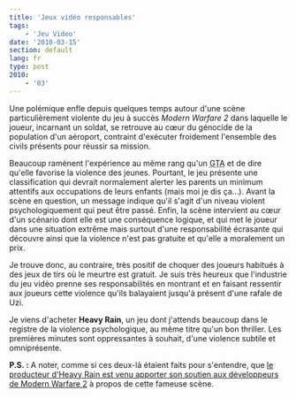 ```yaml
---
title: 'Jeux vidéo responsables'
tags:
    - 'Jeu Video'
date: '2010-03-15'
section: default
lang: fr
type: post
2010:
    - '03'
---
```


Une polémique enfle depuis quelques temps autour d'une scène particulièrement violente du jeu à succès *Modern Warfare 2* dans laquelle le joueur, incarnant un soldat, se retrouve au cœur du génocide de la population d'un aéroport, contraint d'exécuter froidement l'ensemble des civils présents pour réussir sa mission.

<!-- more -->

Beaucoup ramènent l'expérience au même rang qu'un <acronym lang="en" title="Grand Theft Auto">GTA</acronym> et de dire qu'elle favorise la violence des jeunes. Pourtant, le jeu présente une classification qui devrait normalement alerter les parents un minimum attentifs aux occupations de leurs enfants (mais moi je dis ça…). Avant la scène en question, un message indique qu'il s'agit d'un niveau violent psychologiquement qui peut être passé. Enfin, la scène intervient au cœur d'un scénario dont elle est une conséquence logique, et qui met le joueur dans une situation extrême mais surtout d'une responsabilité écrasante qui découvre ainsi que la violence n'est pas gratuite et qu'elle a moralement un prix.

Je trouve donc, au contraire, très positif de choquer des joueurs habitués à des jeux de tirs où le meurtre est gratuit. Je suis très heureux que l'industrie du jeu vidéo prenne ses responsabilités en montrant et en faisant ressentir aux joueurs cette violence qu'ils balayaient jusqu'à présent d'une rafale de Uzi.

Je viens d'acheter **Heavy Rain**, un jeu dont j'attends beaucoup dans le registre de la violence psychologique, au même titre qu'un bon thriller. Les premières minutes sont oppressantes à souhait, d'une violence subtile et omniprésente.

**P.S.&nbsp;:** A noter, comme si ces deux-là étaient faits pour s'entendre, que [le producteur d'Heavy Rain est venu apporter son soutien aux développeurs de Modern Warfare 2](http://www.gameblog.fr/news/12267-le-producteur-d-heavy-rain-defend-modern-warfare-2) à propos de cette fameuse scène.
